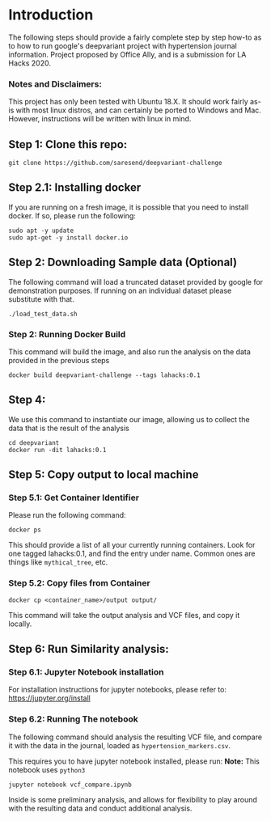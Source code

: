 # Introduction

The following steps should provide a fairly complete step by step how-to as to how to run
google's deepvariant project with hypertension journal information. Project proposed by Office Ally,
and is a submission for LA Hacks 2020.

### Notes and Disclaimers:

This project has only been tested with Ubuntu 18.X. It should work fairly as-is with most linux distros, and can certainly be ported to Windows and Mac. However, instructions will be written with linux in mind.

## Step 1: Clone this repo:

```
git clone https://github.com/saresend/deepvariant-challenge
```

## Step 2.1: Installing docker

If you are running on a fresh image, it is possible that you need to install docker. If so, please run the following:

```
sudo apt -y update
sudo apt-get -y install docker.io
```

## Step 2: Downloading Sample data (Optional)

The following command will load a truncated dataset provided by google for demonstration purposes. If running on an individual dataset please substitute with that.

```
./load_test_data.sh
```

### Step 2: Running Docker Build

This command will build the image, and also run the analysis on the data provided in the previous steps

```
docker build deepvariant-challenge --tags lahacks:0.1
```

## Step 4:

We use this command to instantiate our image, allowing us to collect the data that is the result of the analysis

```
cd deepvariant
docker run -dit lahacks:0.1
```

## Step 5: Copy output to local machine

### Step 5.1: Get Container Identifier

Please run the following command:

```
docker ps
```

This should provide a list of all your currently running containers. Look for one tagged lahacks:0.1, and find the entry under name. Common ones are things like `mythical_tree`, etc.

### Step 5.2: Copy files from Container

```
docker cp <container_name>/output output/
```

This command will take the output analysis and VCF files, and copy it locally.

## Step 6: Run Similarity analysis:

### Step 6.1: Jupyter Notebook installation

For installation instructions for jupyter notebooks, please refer to: https://jupyter.org/install

### Step 6.2: Running The notebook

The following command should analysis the resulting VCF file, and compare it with the data in the journal, loaded as `hypertension_markers.csv`.

This requires you to have jupyter notebook installed, please run:
**Note:** This notebook uses `python3`

```
jupyter notebook vcf_compare.ipynb
```

Inside is some preliminary analysis, and allows for flexibility to play around with the resulting data and conduct additional analysis.
